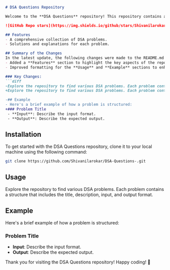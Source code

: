 ```markdown
# DSA Questions Repository

Welcome to the **DSA Questions** repository! This repository contains a collection of Data Structures and Algorithms (DSA) problems designed to help you enhance your coding skills.

![GitHub Repo stars](https://img.shields.io/github/stars/Shivanilarokar/DSA-Questions-) ![GitHub forks](https://img.shields.io/github/forks/Shivanilarokar/DSA-Questions-) ![GitHub issues](https://img.shields.io/github/issues/Shivanilarokar/DSA-Questions-)

## Features
- A comprehensive collection of DSA problems.
- Solutions and explanations for each problem.

## Summary of the Changes
In the latest update, the following changes were made to the README.md file:
- Added a **Features** section to highlight the key aspects of the repository.
- Improved formatting for the **Usage** and **Example** sections to enhance clarity and usability.

### Key Changes:
```diff
-Explore the repository to find various DSA problems. Each problem contains a structure that includes the title, description, input, and output format.
+Explore the repository to find various DSA problems. Each problem contains a structure that includes the title, description, input, and output format.
```
```diff
-## Example
- Here's a brief example of how a problem is structured:
+### Problem Title
 - **Input**: Describe the input format.
 - **Output**: Describe the expected output.
```

## Installation
To get started with the DSA Questions repository, clone it to your local machine using the following command:

```bash
git clone https://github.com/Shivanilarokar/DSA-Questions-.git
```

## Usage
Explore the repository to find various DSA problems. Each problem contains a structure that includes the title, description, input, and output format.

## Example
Here's a brief example of how a problem is structured:

### Problem Title
- **Input**: Describe the input format.
- **Output**: Describe the expected output.

Thank you for visiting the DSA Questions repository! Happy coding! 🎉
```